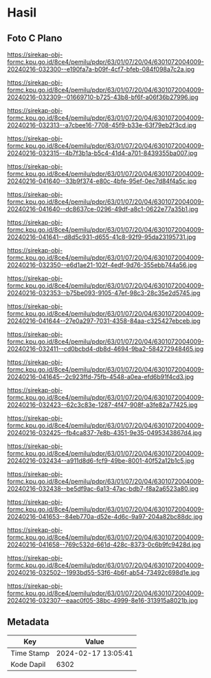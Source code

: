 # Hasil

## Foto C Plano

https://sirekap-obj-formc.kpu.go.id/8ce4/pemilu/pdpr/63/01/07/20/04/6301072004009-20240216-032300--e190fa7a-b09f-4cf7-bfeb-084f098a7c2a.jpg

https://sirekap-obj-formc.kpu.go.id/8ce4/pemilu/pdpr/63/01/07/20/04/6301072004009-20240216-032309--01669710-b725-43b8-bf6f-a06f36b27996.jpg

https://sirekap-obj-formc.kpu.go.id/8ce4/pemilu/pdpr/63/01/07/20/04/6301072004009-20240216-032313--a7cbee16-7708-45f9-b33e-63f79eb2f3cd.jpg

https://sirekap-obj-formc.kpu.go.id/8ce4/pemilu/pdpr/63/01/07/20/04/6301072004009-20240216-032315--4b7f3b1a-b5c4-41d4-a701-8439355ba007.jpg

https://sirekap-obj-formc.kpu.go.id/8ce4/pemilu/pdpr/63/01/07/20/04/6301072004009-20240216-041640--33b9f374-e80c-4bfe-95ef-0ec7d84f4a5c.jpg

https://sirekap-obj-formc.kpu.go.id/8ce4/pemilu/pdpr/63/01/07/20/04/6301072004009-20240216-041640--dc8637ce-0296-49df-a8c1-0622e77a35b1.jpg

https://sirekap-obj-formc.kpu.go.id/8ce4/pemilu/pdpr/63/01/07/20/04/6301072004009-20240216-041641--d8d5c931-d655-41c8-92f9-95da23195731.jpg

https://sirekap-obj-formc.kpu.go.id/8ce4/pemilu/pdpr/63/01/07/20/04/6301072004009-20240216-032350--e6d1ae21-102f-4edf-9d76-355ebb744a56.jpg

https://sirekap-obj-formc.kpu.go.id/8ce4/pemilu/pdpr/63/01/07/20/04/6301072004009-20240216-032353--b75be093-9105-47ef-98c3-28c35e2d5745.jpg

https://sirekap-obj-formc.kpu.go.id/8ce4/pemilu/pdpr/63/01/07/20/04/6301072004009-20240216-041644--27e0a297-7031-4358-84aa-c325427ebceb.jpg

https://sirekap-obj-formc.kpu.go.id/8ce4/pemilu/pdpr/63/01/07/20/04/6301072004009-20240216-032411--cd0bcbd4-db8d-4694-9ba2-584272948465.jpg

https://sirekap-obj-formc.kpu.go.id/8ce4/pemilu/pdpr/63/01/07/20/04/6301072004009-20240216-041645--2c923ffd-75fb-4548-a0ea-efd6b91f4cd3.jpg

https://sirekap-obj-formc.kpu.go.id/8ce4/pemilu/pdpr/63/01/07/20/04/6301072004009-20240216-032423--62c3c83e-1287-4f47-908f-a3fe82a77425.jpg

https://sirekap-obj-formc.kpu.go.id/8ce4/pemilu/pdpr/63/01/07/20/04/6301072004009-20240216-032425--fb4ca837-7e8b-4351-9e35-0495343867d4.jpg

https://sirekap-obj-formc.kpu.go.id/8ce4/pemilu/pdpr/63/01/07/20/04/6301072004009-20240216-032434--a911d8d6-fcf9-49be-8001-40f52a12b1c5.jpg

https://sirekap-obj-formc.kpu.go.id/8ce4/pemilu/pdpr/63/01/07/20/04/6301072004009-20240216-032438--be5df9ac-6a13-47ac-bdb7-f8a2a6523a80.jpg

https://sirekap-obj-formc.kpu.go.id/8ce4/pemilu/pdpr/63/01/07/20/04/6301072004009-20240216-041653--84eb770a-d52e-4d6c-9a97-204a82bc88dc.jpg

https://sirekap-obj-formc.kpu.go.id/8ce4/pemilu/pdpr/63/01/07/20/04/6301072004009-20240216-041658--769c532d-661d-428c-8373-0c6b9fc9428d.jpg

https://sirekap-obj-formc.kpu.go.id/8ce4/pemilu/pdpr/63/01/07/20/04/6301072004009-20240216-032502--1993bd55-53f6-4b6f-ab54-73492c698d1e.jpg

https://sirekap-obj-formc.kpu.go.id/8ce4/pemilu/pdpr/63/01/07/20/04/6301072004009-20240216-032307--eaac0f05-38bc-4999-8e16-313915a8021b.jpg


## Metadata

| Key        | Value               |
| ---------- | ------------------- |
| Time Stamp | 2024-02-17 13:05:41 |
| Kode Dapil | 6302                |




